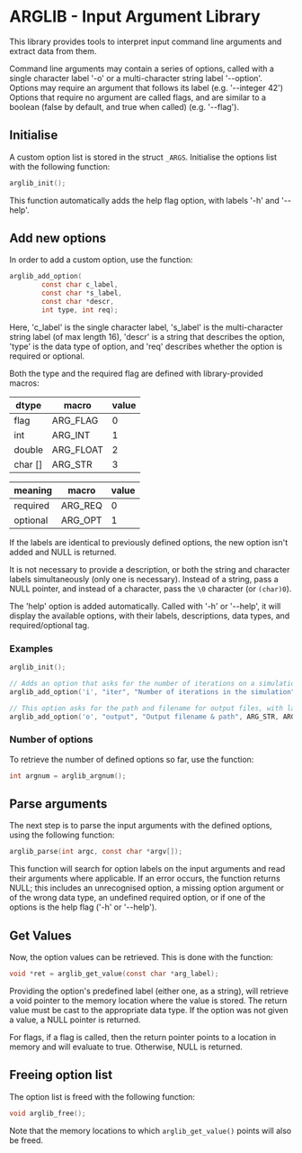 
# ARGLIB - Input Argument Library

This library provides tools to interpret input command line arguments and extract data from them.

Command line arguments may contain a series of options, called with a single character label '-o' or a multi-character string label '--option'. Options may require an argument that follows its label (e.g. '--integer 42') Options that require no argument are called flags, and are similar to a boolean (false by default, and true when called) (e.g. '--flag').

## Initialise
A custom option list is stored in the struct `_ARGS`.
Initialise the options list with the following function:
```c
arglib_init();
```
This function automatically adds the help flag option, with labels '-h' and '--help'.

## Add new options
In order to add a custom option, use the function:
```c
arglib_add_option(
		const char c_label, 
		const char *s_label,  
		const char *descr, 
		int type, int req);
```
Here, 'c_label' is the single character label, 's_label' is the multi-character string label (of max length 16), 'descr' is a string that describes the option, 'type' is the data type of option, and 'req' describes whether the option is required or optional.

Both the type and the required flag are defined with library-provided macros:

| dtype   | macro     | value |
|---------|-----------|-------|
| flag    | ARG_FLAG  | 0     |
| int     | ARG_INT   | 1     |
| double  | ARG_FLOAT | 2     |
| char [] | ARG_STR   | 3     |

| meaning  | macro     | value |
|----------|-----------|-------|
| required | ARG_REQ   | 0     |
| optional | ARG_OPT   | 1     |

If the labels are identical to previously defined options, the new option isn't added and NULL is returned.

It is not necessary to provide a description, or both the string and character labels simultaneously (only one is necessary). Instead of a string, pass a NULL pointer, and instead of a character, pass the `\0` character (or `(char)0`).

The 'help' option is added automatically. Called with '-h' or '--help', it will display the available options, with their labels, descriptions, data types, and required/optional tag.

### Examples
```c
arglib_init();

// Adds an option that asks for the number of iterations on a simulation, with labels '-i' and '--iter', that expects an integer as an argument, and must be defined (is required).
arglib_add_option('i', "iter", "Number of iterations in the simulation", ARG_INT, ARG_REQ);

// This option asks for the path and filename for output files, with labels '-o' and '--output', and expects a string argument. This option, however, is optional.
arglib_add_option('o', "output", "Output filename & path", ARG_STR, ARG_OPT);
```

### Number of options
To retrieve the number of defined options so far, use the function:
```c
int argnum = arglib_argnum();
```

## Parse arguments
The next step is to parse the input arguments with the defined options, using the following function:
```c
arglib_parse(int argc, const char *argv[]);
```
This function will search for option labels on the input arguments and read their arguments where applicable. If an error occurs, the function returns NULL; this includes an unrecognised option, a missing option argument or of the wrong data type, an undefined required option, or if one of the options is the help flag ('-h' or '--help').

## Get Values
Now, the option values can be retrieved. This is done with the function:
```c
void *ret = arglib_get_value(const char *arg_label);
```
Providing the option's predefined label (either one, as a string), will retrieve a void pointer to the memory location where the value is stored. The return value must be cast to the appropriate data type. If the option was not given a value, a NULL pointer is returned.

For flags, if a flag is called, then the return pointer points to a location in memory and will evaluate to true. Otherwise, NULL is returned.

## Freeing option list
The option list is freed with the following function:
```c
void arglib_free();
```
Note that the memory locations to which `arglib_get_value()` points will also be freed.
